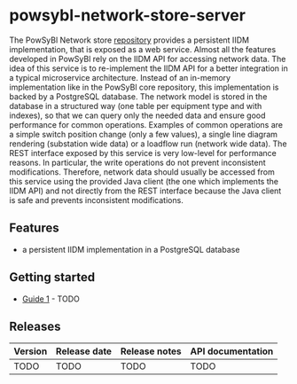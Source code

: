 # powsybl-network-store-server
The PowSyBl Network store [repository](https://github.com/powsybl/powsybl-network-store-server) provides a persistent IIDM implementation, that is exposed as a web service. Almost all the features developed in PowSyBl rely on the IIDM API for accessing network data. The idea of this service is to re-implement the IIDM API for a better integration in a 
typical microservice architecture. Instead of an in-memory implementation like in the PowSyBl core repository, this implementation is backed by a PostgreSQL database. The network model is stored in the database in a structured way 
(one table per equipment type and with indexes), so that we can query only the needed data and ensure good performance for common operations. Examples of common operations are a simple switch position change (only a few values), a single line diagram rendering (substation wide data) or a loadflow run (network wide data). The REST interface exposed by this service is very low-level for performance reasons. In particular, the write operations do not prevent inconsistent modifications. Therefore, network data should usually be accessed from this service using the provided Java client (the one which implements the IIDM API) and not directly from the REST interface because the Java client is safe and prevents inconsistent modifications.

## Features

- a persistent IIDM implementation in a PostgreSQL database

## Getting started

- [Guide 1]() - TODO

## Releases

| Version | Release date | Release notes | API documentation |
| ------- | ------------ | ------------- | ----------------- |
| TODO | TODO | TODO | TODO |

